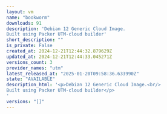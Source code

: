 ```yaml
---
layout: vm
name: "bookworm"
downloads: 91
description: 'Debian 12 Generic Cloud Image. 
Built using Packer UTM-cloud builder'
short_description: ""
is_private: False
created_at: 2024-12-21T12:44:32.879629Z
updated_at: 2024-12-21T12:44:33.045271Z
versions_count: 3
provider_names: "utm"
latest_released_at: "2025-01-20T09:58:36.633990Z"
state: "AVAILABLE"
description_html: '<p>Debian 12 Generic Cloud Image.<br/>
Built using Packer UTM-cloud builder</p>
'
versions: "[]"
---
```


